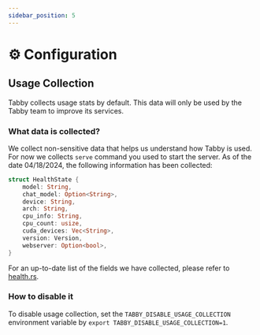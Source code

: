 ```yaml
---
sidebar_position: 5
---
```


# ⚙️ Configuration

## Usage Collection
Tabby collects usage stats by default. This data will only be used by the Tabby team to improve its services.

### What data is collected?
We collect non-sensitive data that helps us understand how Tabby is used. For now we collects `serve` command you used to start the server.
As of the date 04/18/2024, the following information has been collected:

```rust
struct HealthState {
    model: String,
    chat_model: Option<String>,
    device: String,
    arch: String,
    cpu_info: String,
    cpu_count: usize,
    cuda_devices: Vec<String>,
    version: Version,
    webserver: Option<bool>,
}
```

For an up-to-date list of the fields we have collected, please refer to [health.rs](https://github.com/TabbyML/tabby/blob/main/crates/tabby/src/services/health.rs#L11).

### How to disable it
To disable usage collection, set the `TABBY_DISABLE_USAGE_COLLECTION` environment variable by `export TABBY_DISABLE_USAGE_COLLECTION=1`.